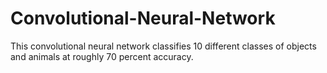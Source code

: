 # Convolutional-Neural-Network

This convolutional neural network classifies 10 different classes of objects and animals at roughly 70 percent accuracy.
